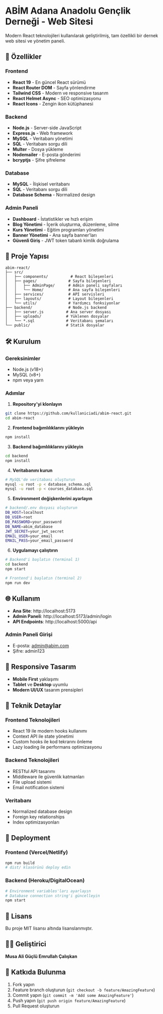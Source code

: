 # ABİM Adana Anadolu Gençlik Derneği - Web Sitesi

Modern React teknolojileri kullanılarak geliştirilmiş, tam özellikli bir dernek web sitesi ve yönetim paneli.

## 🚀 Özellikler

### Frontend
- **React 19** - En güncel React sürümü
- **React Router DOM** - Sayfa yönlendirme
- **Tailwind CSS** - Modern ve responsive tasarım
- **React Helmet Async** - SEO optimizasyonu
- **React Icons** - Zengin ikon kütüphanesi

### Backend
- **Node.js** - Server-side JavaScript
- **Express.js** - Web framework
- **MySQL** - Veritabanı yönetimi
- **SQL** - Veritabanı sorgu dili
- **Multer** - Dosya yükleme
- **Nodemailer** - E-posta gönderimi
- **bcryptjs** - Şifre şifreleme

### Database
- **MySQL** - İlişkisel veritabanı
- **SQL** - Veritabanı sorgu dili
- **Database Schema** - Normalized design

### Admin Paneli
- **Dashboard** - İstatistikler ve hızlı erişim
- **Blog Yönetimi** - İçerik oluşturma, düzenleme, silme
- **Kurs Yönetimi** - Eğitim programları yönetimi
- **Banner Yönetimi** - Ana sayfa banner'ları
- **Güvenli Giriş** - JWT token tabanlı kimlik doğrulama

## 📁 Proje Yapısı

```
abim-react/
├── src/
│   ├── components/          # React bileşenleri
│   ├── pages/              # Sayfa bileşenleri
│   │   ├── AdminPage/      # Admin paneli sayfaları
│   │   └── Home/           # Ana sayfa bileşenleri
│   ├── services/           # API servisleri
│   ├── layouts/            # Layout bileşenleri
│   └── utils/              # Yardımcı fonksiyonlar
├── backend/                # Node.js backend
│   ├── server.js          # Ana server dosyası
│   ├── uploads/           # Yüklenen dosyalar
│   └── *.sql              # Veritabanı şemaları
└── public/                # Statik dosyalar
```

## 🛠️ Kurulum

### Gereksinimler
- Node.js (v18+)
- MySQL (v8+)
- npm veya yarn

### Adımlar

1. **Repository'yi klonlayın**
```bash
git clone https://github.com/kullaniciadi/abim-react.git
cd abim-react
```

2. **Frontend bağımlılıklarını yükleyin**
```bash
npm install
```

3. **Backend bağımlılıklarını yükleyin**
```bash
cd backend
npm install
```

4. **Veritabanını kurun**
```bash
# MySQL'de veritabanı oluşturun
mysql -u root -p < database_schema.sql
mysql -u root -p < courses_database.sql
```

5. **Environment değişkenlerini ayarlayın**
```bash
# backend/.env dosyası oluşturun
DB_HOST=localhost
DB_USER=root
DB_PASSWORD=your_password
DB_NAME=abim_database
JWT_SECRET=your_jwt_secret
EMAIL_USER=your_email
EMAIL_PASS=your_email_password
```

6. **Uygulamayı çalıştırın**
```bash
# Backend'i başlatın (terminal 1)
cd backend
npm start

# Frontend'i başlatın (terminal 2)
npm run dev
```

## 🌐 Kullanım

- **Ana Site**: http://localhost:5173
- **Admin Paneli**: http://localhost:5173/admin/login
- **API Endpoints**: http://localhost:5000/api

### Admin Paneli Girişi
- E-posta: admin@abim.com
- Şifre: admin123

## 📱 Responsive Tasarım

- **Mobile First** yaklaşımı
- **Tablet** ve **Desktop** uyumlu
- **Modern UI/UX** tasarım prensipleri

## 🔧 Teknik Detaylar

### Frontend Teknolojileri
- React 19 ile modern hooks kullanımı
- Context API ile state yönetimi
- Custom hooks ile kod tekrarını önleme
- Lazy loading ile performans optimizasyonu

### Backend Teknolojileri
- RESTful API tasarımı
- Middleware ile güvenlik katmanları
- File upload sistemi
- Email notification sistemi

### Veritabanı
- Normalized database design
- Foreign key relationships
- Index optimizasyonları

## 🚀 Deployment

### Frontend (Vercel/Netlify)
```bash
npm run build
# dist/ klasörünü deploy edin
```

### Backend (Heroku/DigitalOcean)
```bash
# Environment variables'ları ayarlayın
# Database connection string'i güncelleyin
npm start
```

## 📄 Lisans

Bu proje MIT lisansı altında lisanslanmıştır.

## 👨‍💻 Geliştirici

**Musa Ali Güçlü**
**Emrullah Çalışkan**

## 🤝 Katkıda Bulunma

1. Fork yapın
2. Feature branch oluşturun (`git checkout -b feature/AmazingFeature`)
3. Commit yapın (`git commit -m 'Add some AmazingFeature'`)
4. Push yapın (`git push origin feature/AmazingFeature`)
5. Pull Request oluşturun

